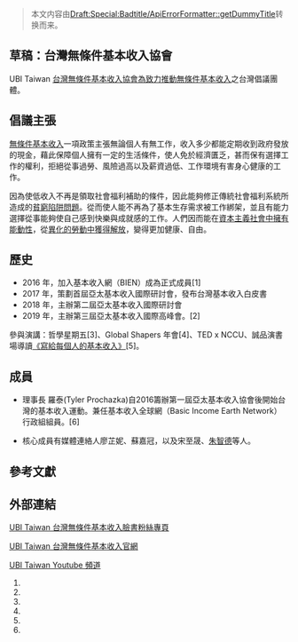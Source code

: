 > 本文内容由[Draft:Special:Badtitle/ApiErrorFormatter::getDummyTitle](https://zh.wikipedia.org/wiki/Draft:Special:Badtitle/ApiErrorFormatter::getDummyTitle)转换而来。


## 草稿：台灣無條件基本收入協會

UBI Taiwan [台灣無條件基本收入協會為致力推動](https://zh.wikipedia.org/wiki/台灣無條件基本收入協會 "wikilink")[無條件基本收入](../Page/無條件基本收入.md "wikilink")之台灣倡議團體。

## 倡議主張

[無條件基本收入](../Page/無條件基本收入.md "wikilink")一項政策主張無論個人有無工作，收入多少都能定期收到政府發放的現金，藉此保障個人擁有一定的生活條件，使人免於經濟匱乏，甚而保有選擇工作的權利，拒絕從事過勞、風險過高以及薪資過低、工作環境有害身心健康的工作。

因為使低收入不再是領取社會福利補助的條件，因此能夠修正傳統社會福利系統所造成的[貧窮陷阱問題](https://zh.wikipedia.org/wiki/Welfare_trap "wikilink")。從而使人能不再為了基本生存需求被工作綁架，並且有能力選擇從事能夠使自己感到快樂與成就感的工作。人們因而能在[資本主義社會中擁有能動性](https://zh.wikipedia.org/wiki/資本主義 "wikilink")，從[異化的勞動中獲得解放](https://zh.wikipedia.org/wiki/異化_\(消歧義\) "wikilink")，變得更加健康、自由。

## 歷史

  - 2016 年，加入基本收入網（BIEN）成為正式成員\[1\]
  - 2017 年，策劃首屆亞太基本收入國際研討會，發布台灣基本收入白皮書
  - 2018 年，主辦第二屆亞太基本收入國際研討會
  - 2019 年，主辦第三屆亞太基本收入國際高峰會。\[2\]

參與演講：哲學星期五\[3\]、Global Shapers 年會\[4\]、TED x NCCU、誠品演書場導讀[《寫給每個人的基本收入》](https://zh.wikipedia.org/wiki/《寫給每個人的基本收入》 "wikilink")\[5\]。

## 成員

  - 理事長 羅泰(Tyler Prochazka)自2016籌辦第一屆亞太基本收入協會後開始台灣的基本收入運動。兼任基本收入全球網（Basic Income Earth Network）行政組組員。\[6\]

<!-- end list -->

  - 核心成員有媒體連絡人廖芷妮、蘇嘉冠，以及宋至晟、[朱智德](../Page/朱智德.md "wikilink")等人。

## 參考文獻

<references responsive="" />

## 外部連結

[UBI Taiwan 台灣無條件基本收入臉書粉絲專頁](https://www.facebook.com/pg/TaiwanUBI/about/?ref=page_internal)

[UBI Taiwan 台灣無條件基本收入官網](http://ubitaiwan.org/zh/about/)

[UBI Taiwan Youtube 頻道](https://www.youtube.com/channel/UCl3SwI6ermKtaT8mLkd6Ivw)

1.
2.
3.
4.
5.
6.